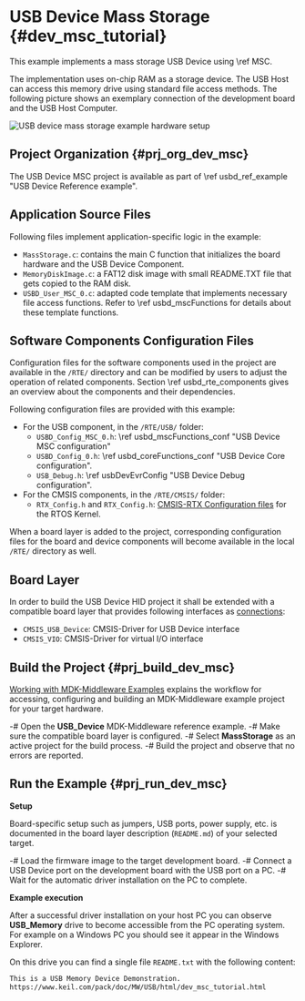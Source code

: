 # USB Device Mass Storage {#dev_msc_tutorial}

This example implements a mass storage USB Device using \ref MSC.

The implementation uses on-chip RAM as a storage device. The USB Host can access this memory drive using standard file access methods. The following picture shows an exemplary connection of the development board and the USB Host Computer.

![USB device mass storage example hardware setup](msc_dev_example_setup.png)

## Project Organization {#prj_org_dev_msc}

The USB Device MSC project is available as part of \ref usbd_ref_example "USB Device Reference example".

<h2>Application Source Files</h2>

Following files implement application-specific logic in the example:

 - `MassStorage.c`: contains the main C function that initializes the board hardware and the USB Device Component.
 - `MemoryDiskImage.c`: a FAT12 disk image with small README.TXT file that gets copied to the RAM disk.
 - `USBD_User_MSC_0.c`: adapted code template that implements necessary file access functions. Refer to \ref usbd_mscFunctions for details about these template functions.

<h2>Software Components Configuration Files</h2>

Configuration files for the software components used in the project are available in the `/RTE/` directory and can be modified by users to adjust the operation of related components. Section \ref usbd_rte_components gives an overview about the components and their dependencies.

Following configuration files are provided with this example:

 - For the USB component, in the `/RTE/USB/` folder:
   - `USBD_Config_MSC_0.h`: \ref usbd_mscFunctions_conf "USB Device MSC configuration"
   - `USBD_Config_0.h`: \ref usbd_coreFunctions_conf "USB Device Core configuration".
   - `USB_Debug.h`: \ref usbDevEvrConfig "USB Device Debug configuration".
 - For the CMSIS components, in the `/RTE/CMSIS/` folder:
   - `RTX_Config.h` and `RTX_Config.h`: [CMSIS-RTX Configuration files](https://arm-software.github.io/CMSIS-RTX/latest/config_rtx5.html) for the RTOS Kernel.

When a board layer is added to the project, corresponding configuration files for the board and device components will become available in the local `/RTE/` directory as well.

<h2>Board Layer</h2>

In order to build the USB Device HID project it shall be extended with a compatible board layer that provides following interfaces as [connections](https://github.com/Open-CMSIS-Pack/cmsis-toolbox/blob/main/docs/ReferenceApplications.md#connections):
 - `CMSIS_USB_Device`: CMSIS-Driver for USB Device interface
 - `CMSIS_VIO`: CMSIS-Driver for virtual I/O interface


## Build the Project {#prj_build_dev_msc}

[Working with MDK-Middleware Examples](../General/working_with_examples.html) explains the workflow for accessing, configuring and building an MDK-Middleware example project for your target hardware.

 -# Open the **USB_Device** MDK-Middleware reference example.
 -# Make sure the compatible board layer is configured.
 -# Select **MassStorage** as an active project for the build process.
 -# Build the project and observe that no errors are reported.


## Run the Example {#prj_run_dev_msc}

**Setup**

Board-specific setup such as jumpers, USB ports, power supply, etc. is documented in the board layer description (`README.md`) of your selected target.

 -# Load the firmware image to the target development board.
 -# Connect a USB Device port on the development board with the USB port on a PC.
 -# Wait for the automatic driver installation on the PC to complete.


**Example execution**

After a successful driver installation on your host PC you can observe **USB_Memory** drive to become accessible from the PC operating system. For example on a Windows PC you should see it appear in the Windows Explorer.

On this drive you can find a single file `README.txt` with the following content:

```txt
This is a USB Memory Device Demonstration.
https://www.keil.com/pack/doc/MW/USB/html/dev_msc_tutorial.html
```
